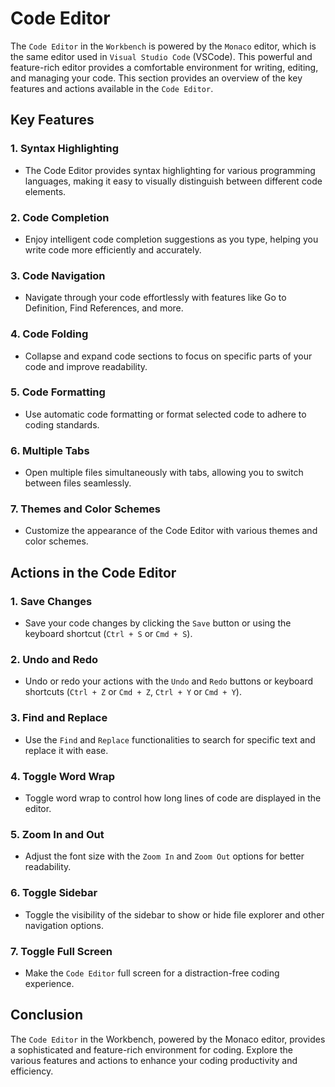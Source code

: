 # Code Editor

The `Code Editor` in the `Workbench` is powered by the `Monaco` editor, which is the same editor used in `Visual Studio Code` (VSCode). This powerful and feature-rich editor provides a comfortable environment for writing, editing, and managing your code. This section provides an overview of the key features and actions available in the `Code Editor`.

## Key Features

### 1. **Syntax Highlighting**

- The Code Editor provides syntax highlighting for various programming languages, making it easy to visually distinguish between different code elements.

### 2. **Code Completion**

- Enjoy intelligent code completion suggestions as you type, helping you write code more efficiently and accurately.

### 3. **Code Navigation**

- Navigate through your code effortlessly with features like Go to Definition, Find References, and more.

### 4. **Code Folding**

- Collapse and expand code sections to focus on specific parts of your code and improve readability.

### 5. **Code Formatting**

- Use automatic code formatting or format selected code to adhere to coding standards.

### 6. **Multiple Tabs**

- Open multiple files simultaneously with tabs, allowing you to switch between files seamlessly.

### 7. **Themes and Color Schemes**

- Customize the appearance of the Code Editor with various themes and color schemes.

## Actions in the Code Editor

### 1. **Save Changes**

- Save your code changes by clicking the `Save` button or using the keyboard shortcut (`Ctrl + S` or `Cmd + S`).

### 2. **Undo and Redo**

- Undo or redo your actions with the `Undo` and `Redo` buttons or keyboard shortcuts (`Ctrl + Z` or `Cmd + Z`, `Ctrl + Y` or `Cmd + Y`).

### 3. **Find and Replace**

- Use the `Find` and `Replace` functionalities to search for specific text and replace it with ease.

### 4. **Toggle Word Wrap**

- Toggle word wrap to control how long lines of code are displayed in the editor.

### 5. **Zoom In and Out**

- Adjust the font size with the `Zoom In` and `Zoom Out` options for better readability.

### 6. **Toggle Sidebar**

- Toggle the visibility of the sidebar to show or hide file explorer and other navigation options.

### 7. **Toggle Full Screen**

- Make the `Code Editor` full screen for a distraction-free coding experience.

## Conclusion

The `Code Editor` in the Workbench, powered by the Monaco editor, provides a sophisticated and feature-rich environment for coding. Explore the various features and actions to enhance your coding productivity and efficiency.
